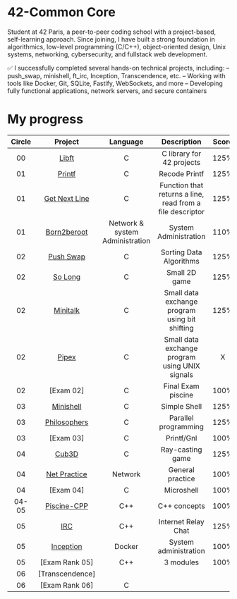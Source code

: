 # 42-Common Core

Student at 42 Paris, a peer-to-peer coding school with a project-based, self-learning approach. Since joining, I have built a strong foundation in algorithmics, low-level programming (C/C++), object-oriented design, Unix systems, networking, cybersecurity, and fullstack web development.

✅ I successfully completed several hands-on technical projects, including:
– push_swap, minishell, ft_irc, Inception, Transcendence, etc.
– Working with tools like Docker, Git, SQLite, Fastify, WebSockets, and more
– Developing fully functional applications, network servers, and secure containers

# My progress
| Circle | Project | Language | Description | Score | 
|:-----:|:-------:|:--------:|:-----------:|:-----:|
|00| [Libft](https://github.com/Athiebaut/42-Libft) | C | C library for 42 projects | 125% |
|01| [Printf](https://github.com/Athiebaut/42-Printf) | C | Recode Printf | 125% |
|01| [Get Next Line](https://github.com/Athiebaut/42-Get_Next_Line) | C | Function that returns a line, read from a file descriptor | 125% |
|01| [Born2beroot](https://github.com/Athiebaut/42-Born_to_be_Root) | Network & system Administration | System Administration | 110% |
|02| [Push Swap](https://github.com/Athiebaut/42-Push_swap) | C | Sorting Data Algorithms | 125% |
|02| [So Long](https://github.com/Athiebaut/42-So_long) | C | Small 2D game | 125% |
|02| [Minitalk](https://github.com/Athiebaut/42-MiniTalk) | C | Small data exchange program using bit shifting | 125% |
|02| [Pipex](https://github.com/Athiebaut/42-Pipex) | C | Small data exchange program using UNIX signals | X |
|02| [Exam 02] | C | Final Exam piscine | 100% |
|03| [Minishell](https://github.com/Athiebaut/42-Minishell) | C | Simple Shell | 125% |
|03| [Philosophers](https://github.com/Athiebaut/42-Philosophers) | C | Parallel programming | 125% |
|03| [Exam 03] | C | Printf/Gnl | 100% |
|04| [Cub3D](https://github.com/Athiebaut/42-Cub3d) | C | Ray-casting game | 125% |
|04| [Net Practice](https://github.com/Athiebaut/42-Net_practice) | Network | General practice | 100% |
|04| [Exam 04] | C | Microshell | 100% |
|04-05| [Piscine-CPP](https://github.com/Athiebaut/42-Piscine_CPP) | C++ | C++ concepts | 100% |
|05| [IRC](https://github.com/Athiebaut/42-IRC) | C++ | Internet Relay Chat | 125% |
|05| [Inception](https://github.com/Athiebaut/42-Inception) | Docker | System administration | 100% |
|05| [Exam Rank 05] | C++ | 3 modules | 100% |
|06| [Transcendence] | | | |
|06| [Exam Rank 06] | C | | |
